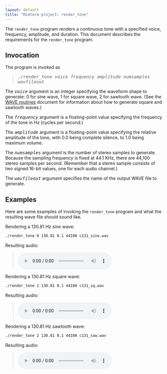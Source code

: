 ```yaml
---
layout: default
title: "Midterm project: render_tone"
---
```


The `render_tone` program renders a continuous tone with a specified voice, frequency, amplitude, and duration.  This document describes the requirements for the `render_tone` program.

## Invocation

The program is invoked as

> <tt>./render\_tone <i>voice</i> <i>frequency</i> <i>amplitude</i> <i>numsamples</i> <i>wavfileout</i></tt>

The <tt><i>voice</i></tt> argument is an integer specifying the waveform shape to generate: 0 for sine wave, 1 for square wave, 2 for sawtooth wave.  (See the [WAVE routines](wave.html) document for information about how to generate square and sawtooth waves.)

The <tt><i>frequency</i></tt> argument is a floating-point value specifying the frequency of the tone in Hz (cycles per second.)

The <tt><i>amplitude</i></tt> argument is a floating-point value specifying the relative amplitude of the tone, with 0.0 being complete silence, to 1.0 being maximum volume.

The <tt><i>numsamples</i></tt> argument is the number of stereo samples to generate.  Because the sampling frequency is fixed at 44.1 KHz, there are 44,100 stereo samples per second.  (Remember that a stereo sample consists of two signed 16-bit values, one for each audio channel.)

The <tt><i>wavfileout</i></tt> argument specifies the name of the output WAVE file to generate.

## Examples

Here are some examples of invoking the `render_tone` program and what the resulting wave file should sound like.

Rendering a 130.81 Hz sine wave:

```bash
./render_tone 0 130.81 0.1 44100 c131_sine.wav
```

Resulting audio:

> <audio controls><source src="snd/c131_sine.wav" type="audio/wav"></audio>

Rendering a 130.81 Hz square wave:

```bash
./render_tone 1 130.81 0.1 44100 c131_sq.wav
```

Resulting audio:

> <audio controls><source src="snd/c131_sq.wav" type="audio/wav"></audio>

Rendering a 130.81 Hz sawtooth wave:

```bash
./render_tone 2 130.81 0.1 44100 c131_saw.wav
```

Resulting audio:

> <audio controls><source src="snd/c131_saw.wav" type="audio/wav"></audio>
